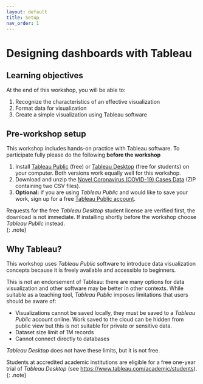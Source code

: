 ```yaml
---
layout: default
title: Setup 
nav_order: 1
---
```

# Designing dashboards with Tableau 

## Learning objectives

At the end of this workshop, you will be able to:

1. Recognize the characteristics of an effective visualization
2. Format data for visualization
3. Create a simple visualization using Tableau software

## Pre-workshop setup
This workshop includes hands-on practice with Tableau software. To participate fully please do the following **before the workshop**

1. Install [Tableau Public](https://public.tableau.com/) (free) or [Tableau Desktop](https://www.tableau.com/academic/students) (free for students) on your computer. Both versions work equally well for this workshop.
2. Download and unzip the [Novel Coronavirus (COVID-19) Cases Data](content/data/time_series_covid19.zip) (ZIP containing two CSV files).
3. **Optional:** if you are using _Tableau Public_ and would like to save your work, sign up for a free [Tableau Public account](https://public.tableau.com/).

Requests for the free _Tableau Desktop_ student license are verified first, the download is not immediate. If installing shortly before the workshop choose _Tableau Public_ instead.   
{: .note}

## Why Tableau? 
This workshop uses _Tableau Public_ software to introduce data visualization concepts because it is freely available and accessible to beginners. 

This is not an endorsement of Tableau: there are many options for data visualization and other software may be better in other contexts. While suitable as a teaching tool, _Tableau Public_ imposes limitations that users should be aware of:

- Visualizations cannot be saved locally, they must be saved to a _Tableau Public_ account online. Work saved to the cloud can be hidden from public view but this is not suitable for private or sensitive data. 
- Dataset size limit of 1M records
- Cannot connect directly to databases

_Tableau Desktop_ does not have these limits, but it is not free. 

Students at accredited academic institutions are eligible for a free one-year trial of _Tableau Desktop_ (see <https://www.tableau.com/academic/students>).
{: .note}
